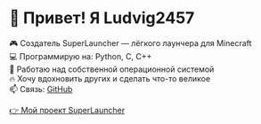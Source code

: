 # 👋 Привет! Я Ludvig2457

🎮 Создатель SuperLauncher — лёгкого лаунчера для Minecraft  
💻 Программирую на: Python, C, C++  
🚀 Работаю над собственной операционной системой  
🔥 Хочу вдохновить других и сделать что-то великое  
📫 Связь: [GitHub](https://github.com/ludvig2457)

[👉 Мой проект SuperLauncher](https://github.com/ludvig2457/SuperLauncher)
